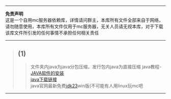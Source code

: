 ***  
****免责声明****  
这是一个自用mc服务器依赖库，详情请问群主，本库所有文件全部来自于网络，请勿随意使用，本库所有文件仅用于mc服务器，无关人员请无视本库，对于下载该库文件所引发的任何事情不承担任何相关责任  
***  
> ## (1)  
>> 文件夹内java为java分包压缩，发行包内java为直接压缩
>> java教程-[JAVA软件的安装](https://www.cnblogs.com/xiaobai-cs/p/Java.html)  
[java下载链接](https://helpx.adobe.com/coldfusion/kb/coldfusion-downloads.html#downloads3)  
>> java官网最新免费[jdk23](https://download.oracle.com/java/23/latest/jdk-23_windows-x64_bin.exe)win版(不可能有人用linux玩mc吧
***
